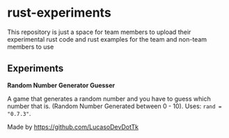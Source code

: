 # rust-experiments

This repository is just a space for team members to upload their experimental rust code and rust examples for the team and non-team members to use

## Experiments

**Random Number Generator Guesser**

A game that generates a random number and you have to guess which number that is. (Random Number Generated between 0 - 10). Uses: `rand = "0.7.3"`.

Made by https://github.com/LucasoDevDotTk
